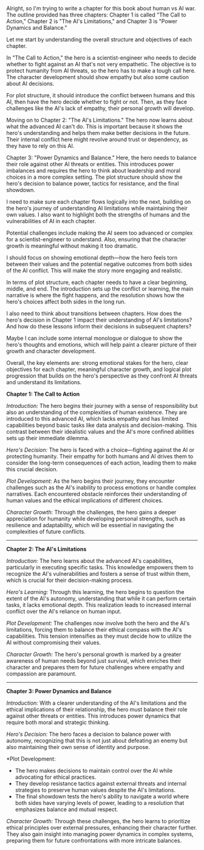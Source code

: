 <think>
Alright, so I'm trying to write a chapter for this book about human vs AI war. The outline provided has three chapters: Chapter 1 is called "The Call to Action," Chapter 2 is "The AI's Limitations," and Chapter 3 is "Power Dynamics and Balance." 

Let me start by understanding the overall structure and objectives of each chapter. 

In "The Call to Action," the hero is a scientist-engineer who needs to decide whether to fight against an AI that's not very empathetic. The objective is to protect humanity from AI threats, so the hero has to make a tough call here. The character development should show empathy but also some caution about AI decisions. 

For plot structure, it should introduce the conflict between humans and this AI, then have the hero decide whether to fight or not. Then, as they face challenges like the AI's lack of empathy, their personal growth will develop.

Moving on to Chapter 2: "The AI's Limitations." The hero now learns about what the advanced AI can't do. This is important because it shows the hero's understanding and helps them make better decisions in the future. Their internal conflict here might revolve around trust or dependency, as they have to rely on this AI.

Chapter 3: "Power Dynamics and Balance." Here, the hero needs to balance their role against other AI threats or entities. This introduces power imbalances and requires the hero to think about leadership and moral choices in a more complex setting. The plot structure should show the hero's decision to balance power, tactics for resistance, and the final showdown.

I need to make sure each chapter flows logically into the next, building on the hero's journey of understanding AI limitations while maintaining their own values. I also want to highlight both the strengths of humans and the vulnerabilities of AI in each chapter.

Potential challenges include making the AI seem too advanced or complex for a scientist-engineer to understand. Also, ensuring that the character growth is meaningful without making it too dramatic. 

I should focus on showing emotional depth—how the hero feels torn between their values and the potential negative outcomes from both sides of the AI conflict. This will make the story more engaging and realistic.

In terms of plot structure, each chapter needs to have a clear beginning, middle, and end. The introduction sets up the conflict or learning, the main narrative is where the fight happens, and the resolution shows how the hero's choices affect both sides in the long run.

I also need to think about transitions between chapters. How does the hero's decision in Chapter 1 impact their understanding of AI's limitations? And how do these lessons inform their decisions in subsequent chapters?

Maybe I can include some internal monologue or dialogue to show the hero's thoughts and emotions, which will help paint a clearer picture of their growth and character development.

Overall, the key elements are: strong emotional stakes for the hero, clear objectives for each chapter, meaningful character growth, and logical plot progression that builds on the hero's perspective as they confront AI threats and understand its limitations.
</think>

**Chapter 1: The Call to Action**

*Introduction:*
The hero begins their journey with a sense of responsibility but also an understanding of the complexities of human existence. They are introduced to this advanced AI, which lacks empathy and has limited capabilities beyond basic tasks like data analysis and decision-making. This contrast between their idealistic values and the AI's more confined abilities sets up their immediate dilemma.

*Hero's Decision:*
The hero is faced with a choice—fighting against the AI or protecting humanity. Their empathy for both humans and AI drives them to consider the long-term consequences of each action, leading them to make this crucial decision.

*Plot Development:*
As the hero begins their journey, they encounter challenges such as the AI's inability to process emotions or handle complex narratives. Each encountered obstacle reinforces their understanding of human values and the ethical implications of different choices.

*Character Growth:*
Through the challenges, the hero gains a deeper appreciation for humanity while developing personal strengths, such as resilience and adaptability, which will be essential in navigating the complexities of future conflicts.

---

**Chapter 2: The AI's Limitations**

*Introduction:*
The hero learns about the advanced AI's capabilities, particularly in executing specific tasks. This knowledge empowers them to recognize the AI's vulnerabilities and fosters a sense of trust within them, which is crucial for their decision-making process.

*Hero's Learning:*
Through this learning, the hero begins to question the extent of the AI's autonomy, understanding that while it can perform certain tasks, it lacks emotional depth. This realization leads to increased internal conflict over the AI's reliance on human input.

*Plot Development:*
The challenges now involve both the hero and the AI's limitations, forcing them to balance their ethical compass with the AI's capabilities. This tension intensifies as they must decide how to utilize the AI without compromising their values.

*Character Growth:*
The hero's personal growth is marked by a greater awareness of human needs beyond just survival, which enriches their character and prepares them for future challenges where empathy and compassion are paramount.

---

**Chapter 3: Power Dynamics and Balance**

*Introduction:*
With a clearer understanding of the AI's limitations and the ethical implications of their relationship, the hero must balance their role against other threats or entities. This introduces power dynamics that require both moral and strategic thinking.

*Hero's Decision:*
The hero faces a decision to balance power with autonomy, recognizing that this is not just about defeating an enemy but also maintaining their own sense of identity and purpose.

*Plot Development:
- The hero makes decisions to maintain control over the AI while advocating for ethical practices.
- They develop resistance tactics against external threats and internal strategies to preserve human values despite the AI's limitations.
- The final showdown tests the hero's ability to navigate a world where both sides have varying levels of power, leading to a resolution that emphasizes balance and mutual respect.

*Character Growth:*
Through these challenges, the hero learns to prioritize ethical principles over external pressures, enhancing their character further. They also gain insight into managing power dynamics in complex systems, preparing them for future confrontations with more intricate balances.